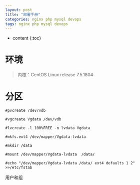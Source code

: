 ```yaml
---
layout: post
title: "部署手册"
categories: nginx php mysql devops
tags: nginx php mysql devops
---
```

* content
{:toc}
# 环境

> 内核：CentOS Linux release 7.5.1804

# 分区

```
#pvcreate /dev/vdb

#vgcreate Vgdata /dev/vdb

#lvcreate -l 100%FREE -n lvdata Vgdata

#mkfs.ext4 /dev/mapper/Vgdata-lvdata

#mkdir /data

#mount /dev/mapper/Vgdata-lvdata  /data/

#echo "/dev/mapper/Vgdata-lvdata /data/ ext4 defaults 1 2"  >>/etc/fstab
```





用户和组


